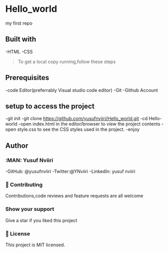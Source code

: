 # Hello_world

my first repo

## Built with
-HTML
-CSS

>To get a local copy running,follow these steps

## Prerequisites
-code Editor(preferrably Visual studio code editor)
-Git
-Github Account

## setup to access the project

-git init
-git clone https://github.com/yusufnviiri/Hello_world.git
-cd Hello-world
-open index.html in the editor/browser to view the project contents
-open style.css to see the CSS styles used in the project.
-enjoy

## Author

### :MAN: Yusuf Nviiri

-GitHub: @yusufnviiri
-Twitter:@YNviiri
-LinkedIn: yusuf nviiri

### :handshake: Contributing
Contributions,code reviews and feature requests are all welcome

### Show your support
Give a star if you liked this project

### :memo: License

This project is MIT licensed.